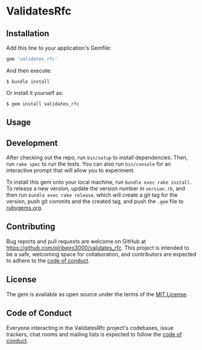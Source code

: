 # ValidatesRfc

## Installation

Add this line to your application's Gemfile:

```ruby
gem 'validates_rfc'
```

And then execute:

    $ bundle install

Or install it yourself as:

    $ gem install validates_rfc

## Usage

## Development

After checking out the repo, run `bin/setup` to install dependencies. Then, run `rake spec` to run the tests. You can also run `bin/console` for an interactive prompt that will allow you to experiment.

To install this gem onto your local machine, run `bundle exec rake install`. To release a new version, update the version number in `version.rb`, and then run `bundle exec rake release`, which will create a git tag for the version, push git commits and the created tag, and push the `.gem` file to [rubygems.org](https://rubygems.org).

## Contributing

Bug reports and pull requests are welcome on GitHub at https://github.com/plribeiro3000/validates_rfc. This project is intended to be a safe, welcoming space for collaboration, and contributors are expected to adhere to the [code of conduct](https://github.com/plribeiro3000/validates_rfc/blob/master/CODE_OF_CONDUCT.md).

## License

The gem is available as open source under the terms of the [MIT License](https://opensource.org/licenses/MIT).

## Code of Conduct

Everyone interacting in the ValidatesRfc project's codebases, issue trackers, chat rooms and mailing lists is expected to follow the [code of conduct](https://github.com/plribeiro3000/validates_rfc/blob/master/CODE_OF_CONDUCT.md).
